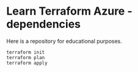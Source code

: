 # Learn Terraform Azure - dependencies

Here is a repository for educational purposes.

```shell
terraform init
terraform plan
terraform apply
```
